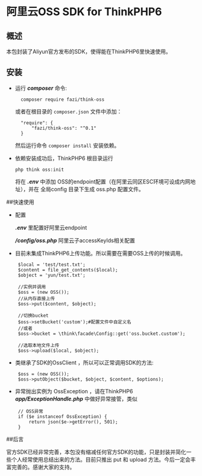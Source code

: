# 阿里云OSS SDK for ThinkPHP6

## 概述

本包封装了Aliyun官方发布的SDK，使得能在ThinkPHP6里快速使用。

## 安装

- 运行 ***composer*** 命令:

        composer require fazi/think-oss

   或者在根目录的 `composer.json` 文件中添加：

        "require": {
            "fazi/think-oss": "^0.1"
        }
        
   然后运行命令 `composer install` 安装依赖。
   
-   依赖安装成功后，ThinkPHP6 根目录运行
        
        php think oss:init
        
    将在 ***.env*** 中添加 OSS的endpoint配置（在阿里云同区ESC环境可设成内网地址），并在 全局config 目录下生成 oss.php 配置文件。
   
 ##快速使用
 
 - 配置
 
    ***.env*** 里配置好阿里云endpoint
    
    ***/config/oss.php*** 阿里云子accessKeyIds相关配置
    
 - 目前未集成ThinkPHP6上传功能。所以需要在需要OSS上传的时候调用。
        
        $local = 'test/test.txt';
        $content = file_get_contents($local);
        $object = 'yun/test.txt';
        
        //实例并调用
        $oss = (new OSS());
        //从内存直接上传
        $oss->put($content, $object);
        
        //切换bucket
        $oss->setBucket('custom');#配置文件中自定义名
        //或者
        $oss->bucket = \think\facade\Config::get('oss.bucket.custom');
        
        //选取本地文件上传
        $oss->upload($local, $object);
        
 - 类继承了SDK的OssClient ，所以可以正常调用SDK的方法:
        
        $oss = (new OSS());
        $oss->putObject($bucket, $object, $content, $options);
                
 - 异常抛出实例为 OssException ，请在ThinkPHP6 ***app/ExceptionHandle.php*** 中做好异常接管，类似
 
        // OSS异常
        if ($e instanceof OssException) {
            return json($e->getError(), 501);
        }
        
 ##后言
 
官方SDK已经非常完善，本包没有缩减任何官方SDK的功能，只是封装并简化一些个人经常使用总结出来的方法。目前只推出 put 和 upload 方法。今后一定会丰富完善的。感谢大家的支持。

